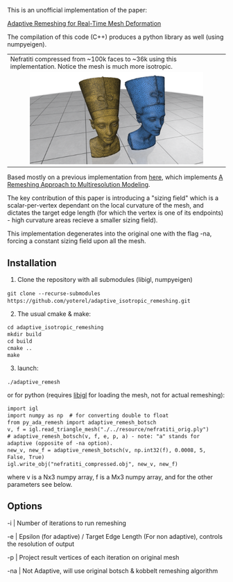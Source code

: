This is an unofficial implementation of the paper:

[Adaptive Remeshing for Real-Time Mesh Deformation](https://diglib.eg.org/handle/10.2312/conf.EG2013.short.029-032)

The compilation of this code (C++) produces a python library as well (using numpyeigen).

<table>
  <tr>
    <td>Nefratiti compressed from ~100k faces to ~36k using this implementation. Notice the mesh is much more isotropic.</td>
  </tr>
 <tr>
<td align="center">
<img src="https://github.com/yoterel/adaptive_isotropic_remeshing/blob/master/resource/nefratiti.png" alt="0" width = 400px>
</td>
</tr>
</table>

Based mostly on a previous implementation from [here](https://github.com/sgsellan/botsch-kobbelt-remesher-libigl), which implements [A Remeshing Approach to Multiresolution Modeling](https://dl.acm.org/doi/10.1145/1057432.1057457).

The key contribution of this paper is introducing a "sizing field" which is a scalar-per-vertex dependant on the local curvature of the mesh, and dictates the target edge length (for which the vertex is one of its endpoints) - high curvature areas recieve a smaller sizing field).

This implementation degenerates into the original one with the flag -na, forcing a constant sizing field upon all the mesh.

## Installation

1. Clone the repository with all submodules (libigl, numpyeigen)

`git clone --recurse-submodules https://github.com/yoterel/adaptive_isotropic_remeshing.git`

2. The usual cmake & make:

```
cd adaptive_isotropic_remeshing
mkdir build
cd build
cmake ..
make
```

3. launch:

`./adaptive_remesh`

or for python (requires [libigl](https://libigl.github.io/libigl-python-bindings/) for loading the mesh, not for actual remeshing):

```
import igl
import numpy as np  # for converting double to float
from py_ada_remesh import adaptive_remesh_botsch
v, f = igl.read_triangle_mesh("./../resource/nefratiti_orig.ply")
# adaptive_remesh_botsch(v, f, e, p, a) - note: "a" stands for adaptive (opposite of -na option).
new_v, new_f = adaptive_remesh_botsch(v, np.int32(f), 0.0008, 5, False, True)  
igl.write_obj("nefratiti_compressed.obj", new_v, new_f)
```

where v is a Nx3 numpy array, f is a Mx3 numpy array, and for the other parameters see below.

## Options

-i  | Number of iterations to run remeshing

-e  | Epsilon (for adaptive) / Target Edge Length (For non adaptive), controls the resolution of output

-p  | Project result vertices of each iteration on original mesh

-na | Not Adaptive, will use original botsch & kobbelt remeshing algorithm
